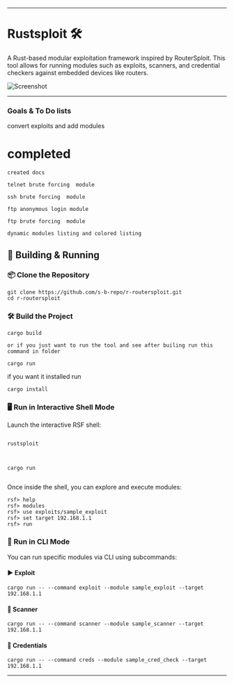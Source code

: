 
---

# Rustsploit 🛠️

A Rust-based modular exploitation framework inspired by RouterSploit. This tool allows for running modules such as exploits, scanners, and credential checkers against embedded devices like routers.

![Screenshot](https://github.com/s-b-repo/r-routersploit/raw/main/Screenshot_20250416_111212.png)

---

### Goals & To Do lists


convert exploits and add modules


# completed
```
created docs

telnet brute forcing  module
 
ssh brute forcing  module

ftp anonymous login module

ftp brute forcing  module

dynamic modules listing and colored listing
```

## 🚀 Building & Running

### 📦 Clone the Repository

```
git clone https://github.com/s-b-repo/r-routersploit.git
cd r-routersploit
```

### 🛠️ Build the Project

```
cargo build

or if you just want to run the tool and see after builing run this command in folder

cargo run
```
if you want it installed run
```
cargo install
```



### 🖥️ Run in Interactive Shell Mode

Launch the interactive RSF shell:

```

rustsploit



cargo run


```

Once inside the shell, you can explore and execute modules:

```
rsf> help
rsf> modules
rsf> use exploits/sample_exploit
rsf> set target 192.168.1.1
rsf> run
```

### 🔧 Run in CLI Mode

You can run specific modules via CLI using subcommands:

#### ▶ Exploit

```
cargo run -- --command exploit --module sample_exploit --target 192.168.1.1
```

#### 🧪 Scanner

```
cargo run -- --command scanner --module sample_scanner --target 192.168.1.1
```

#### 🔐 Credentials

```
cargo run -- --command creds --module sample_cred_check --target 192.168.1.1
```
---

